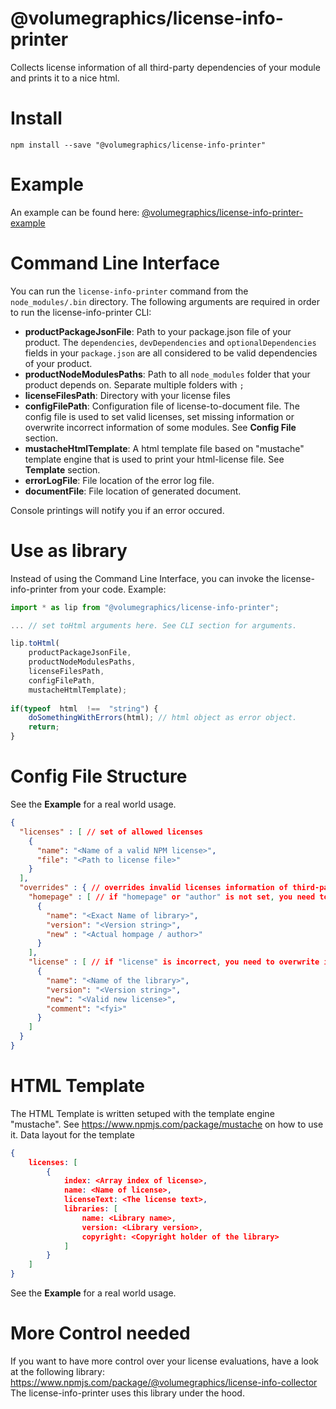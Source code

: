 

# @volumegraphics/license-info-printer
Collects license information of all third-party dependencies of your module and prints it to a nice html.
# Install
`npm install --save "@volumegraphics/license-info-printer"`
# Example
An example can be found here: [@volumegraphics/license-info-printer-example](https://www.npmjs.com/package/@volumegraphics/license-info-printer-example)
# Command Line Interface
You can run the `license-info-printer` command from the `node_modules/.bin` directory.
The following arguments are required in order to run the license-info-printer CLI:

 - **productPackageJsonFile**: Path to your package.json file of your product. The `dependencies`, `devDependencies` and `optionalDependencies` fields in your `package.json` are all considered to be valid dependencies of your product.
 - **productNodeModulesPaths**: Path to all `node_modules` folder that your product depends on. Separate multiple folders with `;`
 - **licenseFilesPath**: Directory with your license files
 - **configFilePath**: Configuration file of license-to-document file. The config file is used to set valid licenses, set missing information or overwrite incorrect information of some modules. See **Config File** section.
 - **mustacheHtmlTemplate**: A html template file based on "mustache" template engine that is used to print your html-license file. See **Template** section.
 - **errorLogFile**: File location of the error log file.
 - **documentFile**: File location of generated document.

Console printings will notify you if an error occured.
# Use as library
Instead of using the Command Line Interface, you can invoke the license-info-printer from your code.
Example:
```jsx
import * as lip from "@volumegraphics/license-info-printer";

... // set toHtml arguments here. See CLI section for arguments.

lip.toHtml(
	productPackageJsonFile, 
	productNodeModulesPaths, 
	licenseFilesPath,
	configFilePath,
	mustacheHtmlTemplate);
	
if(typeof  html  !==  "string") {
	doSomethingWithErrors(html); // html object as error object.
	return;
}

```
# Config File Structure
See the **Example** for a real world usage.
```json
{
  "licenses" : [ // set of allowed licenses
    {
      "name": "<Name of a valid NPM license>",
      "file": "<Path to license file>"
    }
  ],
  "overrides" : { // overrides invalid licenses information of third-party modules
    "homepage" : [ // if "homepage" or "author" is not set, you need to overwrite it here.
      {
        "name": "<Exact Name of library>",
        "version": "<Version string>",
        "new" : "<Actual hompage / author>"
      }
    ],
    "license" : [ // if "license" is incorrect, you need to overwrite it here
      {
        "name": "<Name of the library>",
        "version": "<Version string>",
        "new": "<Valid new license>",
        "comment": "<fyi>"
      }
    ]
  }
}
```
# HTML Template
The HTML Template is written setuped with the template engine "mustache". See https://www.npmjs.com/package/mustache on how to use it.
Data layout for the template
```json
{
	licenses: [
		{
			index: <Array index of license>,
			name: <Name of license>,
			licenseText: <The license text>,
			libraries: [
				name: <Library name>,
				version: <Library version>,
				copyright: <Copyright holder of the library>
			]
		}
	]
}
```
See the **Example** for a real world usage.
# More Control needed
If you want to have more control over your license evaluations, have a look at the following library:
https://www.npmjs.com/package/@volumegraphics/license-info-collector
The license-info-printer uses this library under the hood.